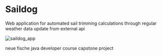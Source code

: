 # Saildog

Web application for automated sail trimming calculations through regular weather data update from external api

![saildog_app](saildog.gif)

neue fische java developer course capstone project
